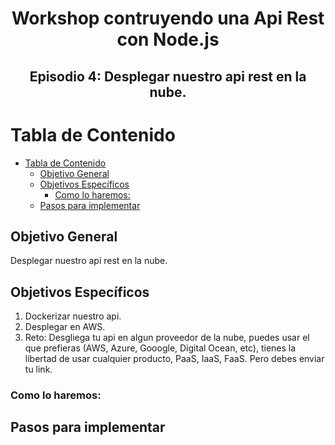 <h1 align="center">Workshop contruyendo una Api Rest con Node.js</h1>

<h2 align="center">
Episodio 4: Desplegar nuestro api rest en la nube.
</h2>

# Tabla de Contenido

- [Tabla de Contenido](#tabla-de-contenido)
  - [Objetivo General](#objetivo-general)
  - [Objetivos Específicos](#objetivos-específicos)
    - [Como lo haremos:](#como-lo-haremos)
  - [Pasos para implementar](#pasos-para-implementar)

## Objetivo General
Desplegar nuestro api rest en la nube.

## Objetivos Específicos
1. Dockerizar nuestro api.
2. Desplegar en AWS.
3. Reto: Desgliega tu api en algun proveedor de la nube, puedes usar el que prefieras (AWS, Azure, Gooogle, Digital Ocean, etc), tienes la libertad de usar cualquier producto, PaaS, IaaS, FaaS. Pero debes enviar tu link.

### Como lo haremos:


## Pasos para implementar

